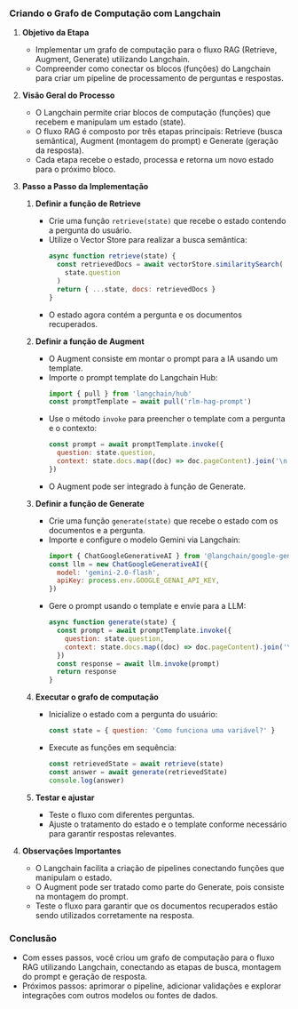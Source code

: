 ### Criando o Grafo de Computação com Langchain

1. **Objetivo da Etapa**

   - Implementar um grafo de computação para o fluxo RAG (Retrieve, Augment, Generate) utilizando Langchain.
   - Compreender como conectar os blocos (funções) do Langchain para criar um pipeline de processamento de perguntas e respostas.

2. **Visão Geral do Processo**

   - O Langchain permite criar blocos de computação (funções) que recebem e manipulam um estado (state).
   - O fluxo RAG é composto por três etapas principais: Retrieve (busca semântica), Augment (montagem do prompt) e Generate (geração da resposta).
   - Cada etapa recebe o estado, processa e retorna um novo estado para o próximo bloco.

3. **Passo a Passo da Implementação**

   1. **Definir a função de Retrieve**

      - Crie uma função `retrieve(state)` que recebe o estado contendo a pergunta do usuário.
      - Utilize o Vector Store para realizar a busca semântica:
        ```js
        async function retrieve(state) {
          const retrievedDocs = await vectorStore.similaritySearch(
            state.question
          )
          return { ...state, docs: retrievedDocs }
        }
        ```
      - O estado agora contém a pergunta e os documentos recuperados.

   2. **Definir a função de Augment**

      - O Augment consiste em montar o prompt para a IA usando um template.
      - Importe o prompt template do Langchain Hub:
        ```js
        import { pull } from 'langchain/hub'
        const promptTemplate = await pull('rlm-hag-prompt')
        ```
      - Use o método `invoke` para preencher o template com a pergunta e o contexto:
        ```js
        const prompt = await promptTemplate.invoke({
          question: state.question,
          context: state.docs.map((doc) => doc.pageContent).join('\n'),
        })
        ```
      - O Augment pode ser integrado à função de Generate.

   3. **Definir a função de Generate**

      - Crie uma função `generate(state)` que recebe o estado com os documentos e a pergunta.
      - Importe e configure o modelo Gemini via Langchain:
        ```js
        import { ChatGoogleGenerativeAI } from '@langchain/google-genai'
        const llm = new ChatGoogleGenerativeAI({
          model: 'gemini-2.0-flash',
          apiKey: process.env.GOOGLE_GENAI_API_KEY,
        })
        ```
      - Gere o prompt usando o template e envie para a LLM:
        ```js
        async function generate(state) {
          const prompt = await promptTemplate.invoke({
            question: state.question,
            context: state.docs.map((doc) => doc.pageContent).join('\n'),
          })
          const response = await llm.invoke(prompt)
          return response
        }
        ```

   4. **Executar o grafo de computação**

      - Inicialize o estado com a pergunta do usuário:
        ```js
        const state = { question: 'Como funciona uma variável?' }
        ```
      - Execute as funções em sequência:
        ```js
        const retrievedState = await retrieve(state)
        const answer = await generate(retrievedState)
        console.log(answer)
        ```

   5. **Testar e ajustar**
      - Teste o fluxo com diferentes perguntas.
      - Ajuste o tratamento do estado e o template conforme necessário para garantir respostas relevantes.

4. **Observações Importantes**

   - O Langchain facilita a criação de pipelines conectando funções que manipulam o estado.
   - O Augment pode ser tratado como parte do Generate, pois consiste na montagem do prompt.
   - Teste o fluxo para garantir que os documentos recuperados estão sendo utilizados corretamente na resposta.

### Conclusão

- Com esses passos, você criou um grafo de computação para o fluxo RAG utilizando Langchain, conectando as etapas de busca, montagem do prompt e geração de resposta.
- Próximos passos: aprimorar o pipeline, adicionar validações e explorar integrações com outros modelos ou fontes de dados.
